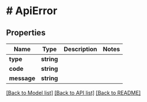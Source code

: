 # # ApiError

## Properties

Name | Type | Description | Notes
------------ | ------------- | ------------- | -------------
**type** | **string** |  |
**code** | **string** |  |
**message** | **string** |  |

[[Back to Model list]](../../README.md#models) [[Back to API list]](../../README.md#endpoints) [[Back to README]](../../README.md)
